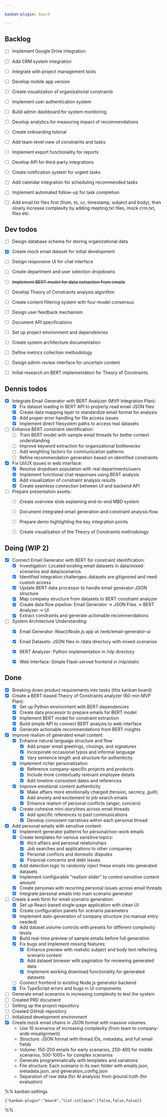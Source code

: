 ```yaml
---

kanban-plugin: board

---
```


## Backlog

- [ ] Implement Google Drive integration
- [ ] Add CRM system integration
- [ ] Integrate with project management tools
- [ ] Develop mobile app version
- [ ] Create visualization of organizational constraints
- [ ] Implement user authentication system
- [ ] Build admin dashboard for system monitoring
- [ ] Develop analytics for measuring impact of recommendations
- [ ] Create onboarding tutorial
- [ ] Add team-level view of constraints and tasks
- [ ] Implement export functionality for reports
- [ ] Develop API for third-party integrations
- [ ] Create notification system for urgent tasks
- [ ] Add calendar integration for scheduling recommended tasks
- [ ] Implement automated follow-up for task completion
- [ ] Add email.txt files first (from, to, cc, timestamp, subject and body), then slowly increase complexity by adding meeting.txt files, mock crm.txt, files etc.


## Dev todos

- [ ] Design database schema for storing organizational data
- [x] Create mock email dataset for initial development
- [ ] Design responsive UI for chat interface
- [ ] Create department and user selection dropdowns
- [ ] ~~Implement BERT model for data extraction from emails~~
- [ ] Develop Theory of Constraints analysis algorithm
- [ ] Create content filtering system with four-model consensus
- [ ] Design user feedback mechanism
- [ ] Document API specifications
- [ ] Set up project environment and dependencies
- [ ] Create system architecture documentation
- [ ] Define metrics collection methodology
- [ ] Design admin review interface for uncertain content
- [ ] Initial research on BERT implementation for Theory of Constraints


## Dennis todos

- [x] Integrate Email Generator with BERT Analyzer (MVP Integration Plan):
  - [x] Fix dataset loading in BERT API to properly read email JSON files
  - [x] Create data mapping layer to standardize email format for analysis
  - [x] Add proper error handling for file access issues
  - [x] Implement direct filesystem paths to access real datasets

- [ ] Enhance BERT constraint identification:
  - [ ] Train BERT model with sample email threads for better context understanding
  - [ ] Improve keyword extraction for organizational bottlenecks
  - [ ] Add weighting factors for communication patterns
  - [ ] Refine recommendation generation based on identified constraints

- [x] Fix UI/UX issues in web interface:
  - [x] Resolve dropdown population with real departments/users
  - [x] Implement functional chat responses using BERT analysis
  - [x] Add visualization of constraint analysis results
  - [x] Create seamless connection between UI and backend API

- [ ] Prepare presentation assets:
  - [ ] Create overview slide explaining end-to-end MBD system
  - [ ] Document integrated email generation and constraint analysis flow
  - [ ] Prepare demo highlighting the key integration points
  - [ ] Create visualization of the Theory of Constraints methodology


## Doing (WIP 2)

- [x] Connect Email Generator with BERT for constraint identification:
  - [x] Investigation: Located existing email datasets in data/mixed-scenarios and data/scenarios
  - [x] Identified integration challenges: datasets are gitignored and need custom access
  - [x] Update BERT data processor to handle email generator JSON structure
  - [x] Map company structure from datasets to BERT constraint analyzer
  - [x] Create data flow pipeline: Email Generator → JSON Files → BERT Analyzer → UI
  - [x] Extract constraints and generate actionable recommendations

- [ ] System Architecture Understanding:
  - [x] Email Generator: React/Node.js app at /web/email-generator-ui
  - [x] Email Datasets: JSON files in /data directory with mixed-scenarios
  - [x] BERT Analyzer: Python implementation in /nlp directory
  - [x] Web Interface: Simple Flask-served frontend in /nlp/static



## Done

- [x] Breaking down product requirements into tasks (this kanban board)
- [x] Create a BERT-based Theory of Constraints analyzer (60-min MVP Plan):
  - [x] Set up Python environment with BERT dependencies
  - [x] Create data processor to prepare emails for BERT model
  - [x] Implement BERT model for constraint extraction
  - [x] Build simple API to connect BERT analysis to web interface
  - [x] Generate actionable recommendations from BERT insights
- [x] Improve realism of generated email content:
	- [x] Enhance natural language structure and flow
		- [x] Add proper email greetings, closings, and signatures
		- [x] Incorporate occasional typos and informal language
		- [x] Vary sentence length and structure for authenticity
	- [x] Implement richer personalization
		- [x] Reference company-specific projects and products
		- [x] Include more contextually relevant employee details
		- [x] Add timeline-consistent dates and references
	- [x] Improve emotional content authenticity
		- [x] Make affairs more emotionally charged (tension, secrecy, guilt)
		- [x] Add anxiety and excitement to job search emails
		- [x] Enhance realism of personal conflicts (anger, concern)
	- [x] Create cohesive mini-storylines across email threads
		- [x] Add specific references to past communications
		- [x] Develop consistent narratives within each personal thread
- [x] Add personal emails with sensitive content:
	- [x] Implement generator patterns for personal/non-work emails
	- [x] Create templates for various sensitive topics:
		- [x] Illicit affairs and personal relationships
		- [x] Job searches and applications to other companies
		- [x] Personal conflicts and domestic disputes
		- [x] Financial concerns and debt issues
	- [x] Add detection logic to randomly inject these emails into generated datasets
	- [x] Implement configurable "realism slider" to control sensitive content amount
	- [x] Create personas with recurring personal issues across email threads
	- [x] Integrate personal emails into main scenario generator
- [ ] Create a web form for email scenario generation:
	- [x] Set up React-based single-page application with clean UI
	- [x] Create configuration panels for scenario parameters
	- [x] Implement auto-generation of company structure (no manual entry needed)
	- [x] Add dataset volume controls with presets for different complexity levels
	- [x] Build real-time preview of sample emails before full generation
	- [x] Fix bugs and implement missing features:
		- [x] Enhance preview with realistic subject and body text reflecting scenario context
		- [x] Add dataset browser with pagination for reviewing generated data
		- [x] Implement working download functionality for generated datasets
	- [ ] Connect frontend to existing Node.js generator backend
	- [x] Fix TypeScript errors and bugs in UI components
- [ ] Generate email scenarios in increasing complexity to test the system
- [ ] Created PRD document
- [ ] Setting up the project repository
- [ ] Created GitHub repository
- [ ] Initialized development environment
- [x] Create mock email chains in JSON format with massive volumes:
	- Use 10 scenarios of increasing complexity (from team to company-wide misalignment)
	- Structure: JSON format with thread IDs, metadata, and full email fields
	- Volume: 150-200 emails for early scenarios, 250-400 for middle scenarios, 500-1000+ for complex scenarios
	- Generate programmatically with templates and variations
	- File structure: Each scenario in its own folder with emails.json, metadata.json, and generation_config.json
	- Separation of raw data (for AI analysis) from ground truth (for evaluation)




%% kanban:settings
```
{"kanban-plugin":"board","list-collapse":[false,false,false]}
```
%%